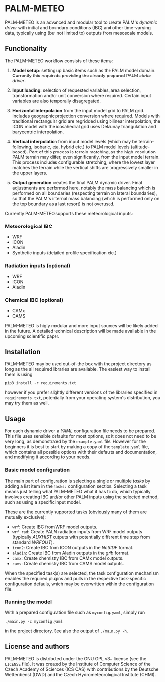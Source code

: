 # PALM-METEO

PALM-METEO is an advanced and modular tool to create PALM's *dynamic driver*
with initial and boundary conditions (IBC) and other time-varying data,
typically using (but not limited to) outputs from mesoscale models.

## Functionality

The PALM-METEO workflow consists of these items:

1. **Model setup**: setting up basic items such as the PALM model domain.
   Currently this requireds providing the already prepared PALM *static
   driver*.

2. **Input loading**: selection of requested variables, area selection,
   transformation and/or unit conversion where required. Certain input
   variables are also temporally disagregated.

3. **Horizontal interpolation** from the input model grid to PALM grid.
   Includes geographic projection conversion where required. Models with
   traditional rectangular grid are regridded using bilinear interpolation, the
   ICON model with the icosahedral grid uses Delaunay triangulation and
   barycentric interpolation.

4. **Vertical interpolation** from input model levels (which may be
   terrain-following, isobaric, eta, hybrid etc.) to PALM model levels
   (altitude-based). Part of this process is terrain matching, as the
   high-resolution PALM terrain may differ, even significantly, from the input
   model terrain. This process includes configurable stretching, where the
   lowest layer matches the terrain while the vertical shifts are progressively
   smaller in the upper layers.

5. **Output generation** creates the final PALM dynamic driver. Final
   adjustments are performed here, notably the mass balancing which is
   performed on all boundaries (respecting terrain on lateral boundaries), so
   that the PALM's internal mass balancing (which is performed only on the top
   boundary as a last resort) is not overused.

Currently PALM-METEO supports these meteorological inputs:

### Meteorological IBC
- WRF
- ICON
- Aladin
- Synthetic inputs (detailed profile specification etc.)

### Radiation inputs (optional)
- WRF
- ICON
- Aladin

### Chemical IBC (optional)
- CAMx
- CAMS

PALM-METEO is higly modular and more input sources will be likely added in the
future. A detailed technical description will be made available in the upcoming
scientific paper.

## Installation

PALM-METEO may be used out-of-the box with the project directory as long as the
all required libraries are available. The easiest way to install them is using

```
pip3 install -r requirements.txt
```

however if you prefer slightly different versions of the libraries specified in
`requirements.txt`, potentially from your operating system's distribution, you
may try them as well.

## Usage

For each dynamic driver, a *YAML* configuration file needs to be prepared. This
file uses sensible defaults for most options, so it does not need to be very
long, as demonstrated by the `example.yaml` file. However for the beginners it
is best to start by making a copy of the `template.yaml` file, which contains
all possible options with their defaults and documentation, and modifying it
according to your needs.

### Basic model configuration

The main part of configuration is selecting a single or multiple *tasks* by
adding a list item in the `tasks:` configuration section.  Selecting a task
means just telling what PALM-METEO what it has to do, which typically involves
creating IBC and/or other PALM inputs using the selected method, such as using
a specific input model.

These are the currently supported tasks (obviously many of them are mutually
 exclusive):
 
- `wrf`: Create IBC from WRF model outputs.
- `wrf_rad`: Create PALM radiation inputs from WRF model outputs (typically
  *AUXHIST* outputs with potentially different time step from standard
  *WRFOUT*).
- `icon2`:   Create IBC from ICON outputs in the *NetCDF* format.
- `aladin`:  Create IBC from Aladin outputs in the *grib* format.
- `camx`:    Create chemistry IBC from CAMx model outputs.
- `cams`:    Create chemistry IBC from CAMS model outputs.

When the specified task(s) are selected, the task configuration mechanism
enables the required plugins and pulls in the respective task-specific
configuration defauls, which may be overwritten within the configuration file.

### Running the model

With a prepared configuration file such as `myconfig.yaml`, simply run

```
./main.py -c myconfig.yaml
```

in the project directory. See also the output of `./main.py -h`.

## License and authors

PALM-METEO is distributed under the GNU GPL v3+ license (see the `LICENSE`
file).  It was created by the Institute of Computer Science of the Czech
Academy of Sciences (ICS CAS) with contributions by the Deutsche Wetterdienst
(DWD) and the Czech Hydrometeorological Institute (CHMI).
